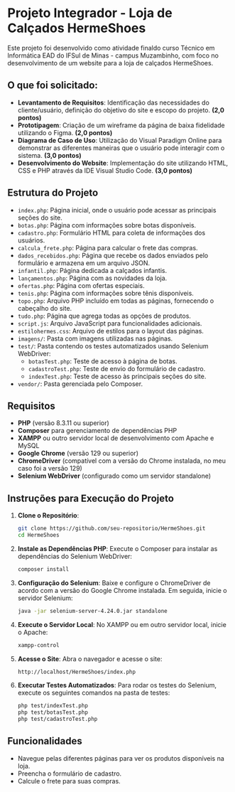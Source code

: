 
# Projeto Integrador - Loja de Calçados HermeShoes

Este projeto foi desenvolvido como atividade finaldo curso Técnico em Informática EAD do IFSul de Minas - campus Muzambinho, com foco no desenvolvimento de um website para a loja de calçados HermeShoes.

## O que foi solicitado:

- **Levantamento de Requisitos**: Identificação das necessidades do cliente/usuário, definição do objetivo do site e escopo do projeto. **(2,0 pontos)**
- **Prototipagem**: Criação de um wireframe da página de baixa fidelidade utilizando o Figma. **(2,0 pontos)**
- **Diagrama de Caso de Uso**: Utilização do Visual Paradigm Online para demonstrar as diferentes maneiras que o usuário pode interagir com o sistema. **(3,0 pontos)**
- **Desenvolvimento do Website**: Implementação do site utilizando HTML, CSS e PHP através da IDE Visual Studio Code. **(3,0 pontos)**

## Estrutura do Projeto

- `index.php`: Página inicial, onde o usuário pode acessar as principais seções do site.
- `botas.php`: Página com informações sobre botas disponíveis.
- `cadastro.php`: Formulário HTML para coleta de informações dos usuários.
- `calcula_frete.php`: Página para calcular o frete das compras.
- `dados_recebidos.php`: Página que recebe os dados enviados pelo formulário e armazena em um arquivo JSON.
- `infantil.php`: Página dedicada a calçados infantis.
- `lançamentos.php`: Página com as novidades da loja.
- `ofertas.php`: Página com ofertas especiais.
- `tenis.php`: Página com informações sobre tênis disponíveis.
- `topo.php`: Arquivo PHP incluído em todas as páginas, fornecendo o cabeçalho do site.
- `tudo.php`: Página que agrega todas as opções de produtos.
- `script.js`: Arquivo JavaScript para funcionalidades adicionais.
- `estilohermes.css`: Arquivo de estilos para o layout das páginas.
- `imagens/`: Pasta com imagens utilizadas nas páginas.
- `test/`: Pasta contendo os testes automatizados usando Selenium WebDriver:
  - `botasTest.php`: Teste de acesso à página de botas.
  - `cadastroTest.php`: Teste de envio do formulário de cadastro.
  - `indexTest.php`: Teste de acesso às principais seções do site.
- `vendor/`: Pasta gerenciada pelo Composer.

## Requisitos

- **PHP** (versão 8.3.11 ou superior)
- **Composer** para gerenciamento de dependências PHP
- **XAMPP** ou outro servidor local de desenvolvimento com Apache e MySQL
- **Google Chrome** (versão 129 ou superior)
- **ChromeDriver** (compatível com a versão do Chrome instalada, no meu caso foi a versão 129)
- **Selenium WebDriver** (configurado como um servidor standalone)

## Instruções para Execução do Projeto

1. **Clone o Repositório**:
   ```bash
   git clone https://github.com/seu-repositorio/HermeShoes.git
   cd HermeShoes
   ```

2. **Instale as Dependências PHP**:
   Execute o Composer para instalar as dependências do Selenium WebDriver:
   ```bash
   composer install
   ```

3. **Configuração do Selenium**:
   Baixe e configure o ChromeDriver de acordo com a versão do Google Chrome instalada. Em seguida, inicie o servidor Selenium:
   ```bash
   java -jar selenium-server-4.24.0.jar standalone
   ```

4. **Execute o Servidor Local**:
   No XAMPP ou em outro servidor local, inicie o Apache:
   ```bash
   xampp-control
   ```

5. **Acesse o Site**:
   Abra o navegador e acesse o site:
   ```bash
   http://localhost/HermeShoes/index.php
   ```

6. **Executar Testes Automatizados**:
   Para rodar os testes do Selenium, execute os seguintes comandos na pasta de testes:
   ```bash
   php test/indexTest.php
   php test/botasTest.php
   php test/cadastroTest.php
   ```

## Funcionalidades

- Navegue pelas diferentes páginas para ver os produtos disponíveis na loja.
- Preencha o formulário de cadastro.
- Calcule o frete para suas compras.


